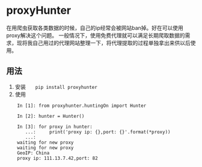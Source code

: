 # proxyHunter
在用爬虫获取各类数据的时候，自己的ip经常会被网站ban掉。好在可以使用proxy解决这个问题。
一般情况下，使用免费代理就可以满足长期爬取数据的需求，现将我自己用过的代理网站整理一下，将代理提取的过程单独拿出来供以后使用。
## 用法
1. 安装
`   pip install proxyhunter`
2. 使用
```
    In [1]: from proxyhunter.huntingOn import Hunter

    In [2]: hunter = Hunter()

    In [3]: for proxy in hunter:
       ...:     print('proxy ip: {},port: {}'.format(*proxy))
       ...:
    waiting for new proxy
    waiting for new proxy
    GeoIP: China
    proxy ip: 111.13.7.42,port: 82
```